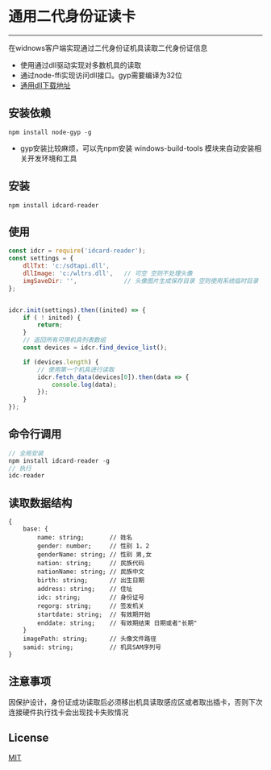 # 通用二代身份证读卡
----
在widnows客户端实现通过二代身份证机具读取二代身份证信息
- 使用通过dll驱动实现对多数机具的读取  
- 通过node-ffi实现访问dll接口。gyp需要编译为32位
- [通用dll下载地址](https://www.cnblogs.com/name-lh/archive/2006/01/28/324003.html)

## 安装依赖
`npm install node-gyp -g`
- gyp安装比较麻烦，可以先npm安装 windows-build-tools 模块来自动安装相关开发环境和工具

## 安装
`npm install idcard-reader`


## 使用
```js
const idcr = require('idcard-reader');
const settings = {
    dllTxt: 'c:/sdtapi.dll',
    dllImage: 'c:/wltrs.dll',   // 可空 空则不处理头像
    imgSaveDir: '',             // 头像图片生成保存目录 空则使用系统临时目录
};


idcr.init(settings).then((inited) => {
    if ( ! inited) {
        return;
    }
    // 返回所有可用机具列表数组
    const devices = idcr.find_device_list();

    if (devices.length) {
        // 使用第一个机具进行读取
        idcr.fetch_data(devices[0]).then(data => {
            console.log(data);
        });
    }
});

```

## 命令行调用
```js
// 全局安装
npm install idcard-reader -g
// 执行
idc-reader
```


## 读取数据结构
```
{
    base: {
        name: string;       // 姓名
        gender: number;     // 性别 1，2
        genderName: string; // 性别 男,女
        nation: string;     // 民族代码
        nationName: string; // 民族中文
        birth: string;      // 出生日期
        address: string;    // 住址
        idc: string;        // 身份证号
        regorg: string;     // 签发机关
        startdate: string;  // 有效期开始
        enddate: string;    // 有效期结束 日期或者"长期"
    }
    imagePath: string;      // 头像文件路径
    samid: string;          // 机具SAM序列号
}

```

## 注意事项
因保护设计，身份证成功读取后必须移出机具读取感应区或者取出插卡，否则下次连接硬件执行找卡会出现找卡失败情况


## License
[MIT](LICENSE)